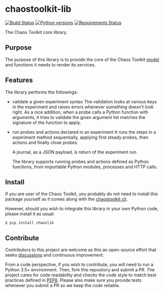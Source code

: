 # chaostoolkit-lib

[![Build Status](https://travis-ci.org/chaostoolkit/chaostoolkit-lib.svg?branch=master)](https://travis-ci.org/chaostoolkit/chaostoolkit-lib)
[![Python versions](https://img.shields.io/pypi/pyversions/chaostoolkit-tlib.svg)](https://www.python.org/)
[![Requirements Status](https://requires.io/github/chaostoolkit/chaostoolkit-lib/requirements.svg?branch=master)](https://requires.io/github/chaostoolkit/chaostoolkit-lib/requirements/?branch=master)

The Chaos Toolkit core library.

## Purpose

The purpose of this library is to provide the core of the Chaos Toolkit 
[model][concepts] and functions it needs to render its services.

[concepts]: http://chaostoolkit.org/overview/concepts/

## Features

The library performs the followings:

* validate a given experiment syntax
  The validation looks at various keys in the experiment and raises errors
  whenever something doesn't look right.
  As a nice addition, when a probe calls a Python function with arguments,
  it tries to validate the given argument list matches the signature of the
  function to apply.

* run probes and actions declared in an experiment
  It runs the steps in a experiment method sequentially, applying first steady
  probes, then actions and finally close probes.

  A journal, as a JSON payload, is return of the experiment run.

  The library supports running probes and actions defined as Python functions,
  from importable Python modules, processes and HTTP calls.

## Install

If you are user of the Chaos Toolkit, you probably do not need to install this
package yourself as it comes along with the [chaostoolkit cli][cli].

[cli]: https://github.com/chaostoolkit/chaostoolkit

However, should you wish to integrate this library in your own Python code,
please install it as usual:

```
$ pip install chaoslib
```

## Contribute

Contributors to this project are welcome as this an open-source effort that
seeks [discussions][join] and continuous improvement.

[join]: https://join.chaostoolkit.org/

From a code perspective, if you wish to contribute, you will need to run a 
Python 3.5+ environment. Then, fork this repository and submit a PR. The
project cares for code readability and checks the code style to match best
practices defined in [PEP8][pep8]. Please also make sure you provide tests
whenever you submit a PR so we keep the code reliable.

[pep8]: https://pycodestyle.readthedocs.io/en/latest/

